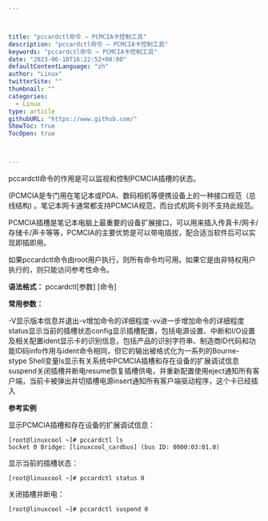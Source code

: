 ```yaml
---



title: "pccardctl命令 – PCMCIA卡控制工具"
description: "pccardctl命令 – PCMCIA卡控制工具"
keywords: "pccardctl命令 – PCMCIA卡控制工具"
date: "2023-06-18T16:22:52+08:00"
defaultContentLanguage: "zh"
author: "Linux"
twitterSite: ""
thumbnail: ""
categories:
  - Linux
type: article
githubURL: "https://www.github.com/"
ShowToc: true
TocOpen: true



---
```


pccardctl命令的作用是可以监视和控制PCMCIA插槽的状态。

(PCMCIA是专门用在笔记本或PDA、数码相机等便携设备上的一种接口规范（总线结构) 。笔记本网卡通常都支持PCMCIA规范，而台式机网卡则不支持此规范。

PCMCIA插槽是笔记本电脑上最重要的设备扩展接口，可以用来插入传真卡/网卡/存储卡/声卡等等，PCMCIA的主要优势是可以带电插拔，配合适当软件后可以实现即插即用。

如果pccardctl命令由root用户执行，则所有命令均可用。如果它是由非特权用户执行的，则只能访问参考性命令。

**语法格式：** pccardctl[参数] [命令]

**常用参数：**

-V显示版本信息并退出-v增加命令的详细程度-vv进一步增加命令的详细程度status显示当前的插槽状态config显示插槽配置，包括电源设置、中断和I/O设置及相关配置ident显示卡的识别信息，包括产品的识别字符串、制造商ID代码和功能ID码info作用与ident命令相同，但它的输出被格式化为一系列的Bourne-stype Shell变量ls显示有关系统中PCMCIA插槽和存在设备的扩展调试信息suspend关闭插槽并断电resume恢复插槽供电，并重新配置使用eject通知所有客户端，当前卡被弹出并切插槽电源insert通知所有客户端驱动程序，这个卡已经插入

**参考实例**

显示PCMCIA插槽和存在设备的扩展调试信息：

```
[root@linuxcool ~]# pccardctl ls
Socket 0 Bridge: [linuxcool_cardbus] (bus ID: 0000:03:01.0)
```

显示当前的插槽状态：

```
[root@linuxcool ~]# pccardctl status 0
```

关闭插槽并断电：

```
[root@linuxcool ~]# pccardctl suspend 0
```
